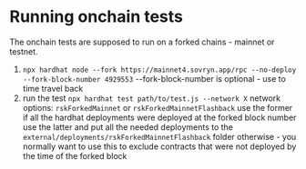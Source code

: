 # Running onchain tests
The onchain tests are supposed to run on a forked chains - mainnet or testnet.  
1. `npx hardhat node --fork https://mainnet4.sovryn.app/rpc --no-deploy --fork-block-number 4929553`
    --fork-block-number is optional - use to time travel back
2. run the test `npx hardhat test path/to/test.js --network X`
    network options: `rskForkedMainnet` or `rskForkedMainnetFlashback`
    use the former if all the hardhat deployments were deployed at the forked block number
    use the latter and put all the needed deployments to the `external/deployments/rskForkedMainnetFlashback` folder otherwise - you normally want to use this to exclude contracts that were not deployed by the time of the forked block